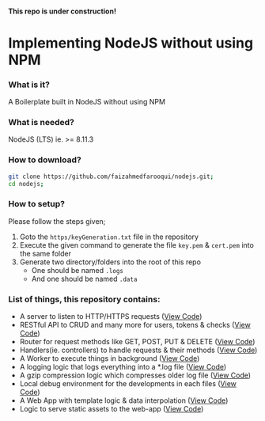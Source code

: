 #### This repo is under construction!

# Implementing NodeJS without using NPM

### What is it?

A Boilerplate built in NodeJS without using NPM

### What is needed?

NodeJS (LTS) ie. >= 8.11.3

### How to download?

```sh
git clone https://github.com/faizahmedfarooqui/nodejs.git;
cd nodejs;
```

### How to setup?

Please follow the steps given;
1. Goto the `https/keyGeneration.txt` file in the repository
2. Execute the given command to generate the file `key.pem` & `cert.pem` into the same folder
3. Generate two directory/folders into the root of this repo
    * One should be named `.logs`
    * And one should be named `.data`

### List of things, this repository contains:

* A server to listen to HTTP/HTTPS requests ([View Code](https://github.com/faizahmedfarooqui/nodejs/blob/master/lib/server.js#L26-#L38))
* RESTful API to CRUD and many more for users, tokens & checks ([View Code](https://github.com/faizahmedfarooqui/nodejs/blob/master/lib/handlers.js#L65-#L118))
* Router for request methods like GET, POST, PUT & DELETE ([View Code](https://github.com/faizahmedfarooqui/nodejs/blob/master/lib/router.js))
* Handlers(ie. controllers) to handle requests & their methods ([View Code](https://github.com/faizahmedfarooqui/nodejs/blob/master/lib/handlers.js))
* A Worker to execute things in background ([View Code](https://github.com/faizahmedfarooqui/nodejs/blob/master/lib/workers.js))
* A logging logic that logs everything into a *.log file ([View Code](https://github.com/faizahmedfarooqui/nodejs/blob/master/lib/logs.js))
* A gzip compression logic which compresses older log file ([View Code](https://github.com/faizahmedfarooqui/nodejs/blob/master/lib/logs.js#L69-#L110))
* Local debug environment for the developments in each files ([View Code](https://github.com/faizahmedfarooqui/nodejs/blob/master/lib/server.js#L15))
* A Web App with template logic & data interpolation ([View Code](https://github.com/faizahmedfarooqui/nodejs/blob/master/lib/helpers.js#L116-#L182))
* Logic to serve static assets to the web-app ([View Code](https://github.com/faizahmedfarooqui/nodejs/blob/master/lib/helpers.js#L184-#L199))
